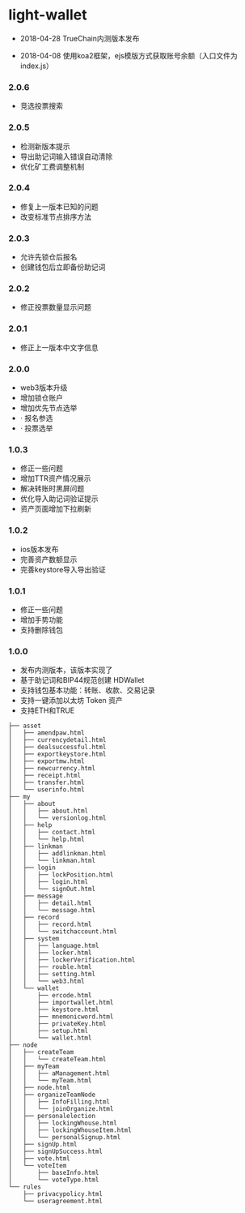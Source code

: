 # light-wallet

- 2018-04-28 TrueChain内测版本发布

- 2018-04-08	使用koa2框架，ejs模版方式获取账号余额（入口文件为 index.js）
### 2.0.6	
- 竞选投票搜索

### 2.0.5				
- 检测新版本提示
- 导出助记词输入错误自动清除								
- 优化矿工费调整机制					
				
### 2.0.4				
- 修复上一版本已知的问题
- 改变标准节点排序方法
				
### 2.0.3			
- 允许先锁仓后报名
- 创建钱包后立即备份助记词
				
### 2.0.2			
- 修正投票数量显示问题
				
### 2.0.1
- 修正上一版本中文字信息
				
### 2.0.0			
- web3版本升级
- 增加锁仓账户
- 增加优先节点选举
- · 报名参选
- · 投票选举
				
### 1.0.3		
- 修正一些问题
- 增加TTR资产情况展示
- 解决转账时黑屏问题
- 优化导入助记词验证提示
- 资产页面增加下拉刷新
					
### 1.0.2			
- ios版本发布
- 完善资产数额显示
- 完善keystore导入导出验证
						
### 1.0.1	
- 修正一些问题
- 增加手势功能
- 支持删除钱包
						
### 1.0.0
- 发布内测版本，该版本实现了
- 基于助记词和BIP44规范创建 HDWallet
- 支持钱包基本功能：转账、收款、交易记录
- 支持一键添加以太坊 Token 资产
- 支持ETH和TRUE
				

```
├── asset
│   ├── amendpaw.html		
│   ├── currencydetail.html
│   ├── dealsuccessful.html
│   ├── exportkeystore.html
│   ├── exportmw.html
│   ├── newcurrency.html
│   ├── receipt.html
│   ├── transfer.html
│   └── userinfo.html
├── my
│   ├── about
│   │   ├── about.html
│   │   └── versionlog.html
│   ├── help
│   │   ├── contact.html
│   │   └── help.html
│   ├── linkman
│   │   ├── addlinkman.html
│   │   └── linkman.html
│   ├── login
│   │   ├── lockPosition.html
│   │   ├── login.html
│   │   └── signOut.html
│   ├── message
│   │   ├── detail.html
│   │   └── message.html
│   ├── record
│   │   ├── record.html
│   │   └── switchaccount.html
│   ├── system
│   │   ├── language.html
│   │   ├── locker.html
│   │   ├── lockerVerification.html
│   │   ├── rouble.html
│   │   ├── setting.html
│   │   └── web3.html
│   └── wallet
│       ├── ercode.html
│       ├── importwallet.html
│       ├── keystore.html
│       ├── mnemonicword.html
│       ├── privateKey.html
│       ├── setup.html
│       └── wallet.html
├── node
│   ├── createTeam
│   │   └── createTeam.html
│   ├── myTeam
│   │   ├── aManagement.html
│   │   └── myTeam.html
│   ├── node.html
│   ├── organizeTeamNode
│   │   ├── InfoFilling.html
│   │   └── joinOrganize.html
│   ├── personalelection
│   │   ├── lockingWhouse.html
│   │   ├── lockingWhouseItem.html
│   │   └── personalSignup.html
│   ├── signUp.html
│   ├── signUpSuccess.html
│   ├── vote.html
│   └── voteItem
│       ├── baseInfo.html
│       └── voteType.html
└── rules
    ├── privacypolicy.html
    └── useragreement.html
    
 ```
